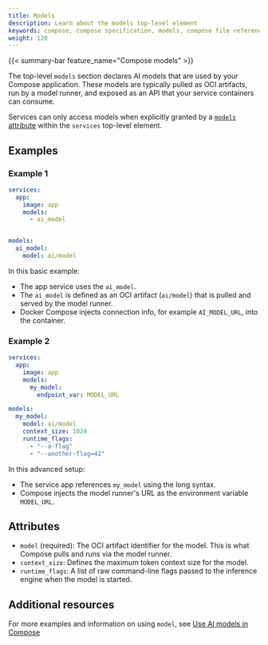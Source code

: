 ```yaml
---
title: Models
description: Learn about the models top-level element
keywords: compose, compose specification, models, compose file reference
weight: 120
---
```


{{< summary-bar feature_name="Compose models" >}}

The top-level `models` section declares AI models that are used by your Compose application. These models are typically pulled as OCI artifacts, run by a model runner, and exposed as an API that your service containers can consume.

Services can only access models when explicitly granted by a [`models` attribute](services.md#models) within the `services` top-level element.

## Examples

### Example 1

```yaml
services:
  app:
    image: app
    models:
      - ai_model


models:
  ai_model:
    model: ai/model
```

In this basic example:

 - The app service uses the `ai_model`.
 - The `ai_model` is defined as an OCI artifact (`ai/model`) that is pulled and served by the model runner.
 - Docker Compose injects connection info, for example `AI_MODEL_URL`, into the container. 

### Example 2

```yaml
services:
  app:
    image: app
    models:
      my_model:
        endpoint_var: MODEL_URL

models:
  my_model:
    model: ai/model
    context_size: 1024
    runtime_flags: 
      - "--a-flag"
      - "--another-flag=42"
```

In this advanced setup:

 - The service app references `my_model` using the long syntax.
 - Compose injects the model runner's URL as the environment variable `MODEL_URL`.

## Attributes

- `model` (required): The OCI artifact identifier for the model. This is what Compose pulls and runs via the model runner. 
- `context_size`: Defines the maximum token context size for the model.
- `runtime_flags`: A list of raw command-line flags passed to the inference engine when the model is started.

## Additional resources

For more examples and information on using `model`, see [Use AI models in Compose](/manuals/ai/compose/models-and-compose.md)